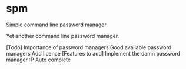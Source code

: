 # spm
Simple command line password manager

Yet another command line password manager.

[Todo]
	Importance of password managers
	Good available password managers
	Add licence
[Features to add]
	Implement the damn password manager :P
	Auto complete 

